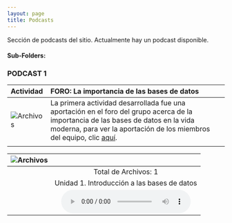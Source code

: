 ```yaml
---
layout: page
title: Podcasts
---
```

Sección de podcasts del sitio. Actualmente hay un podcast disponible.
#### Sub-Folders: 
### PODCAST 1
| Actividad | FORO: La importancia de las bases de datos | 
| :------ |:--- |
| ![Archivos](https://basededatostec.github.io/img/01archivos.png "Podcasts") | La primera actividad desarrollada fue una aportación en el foro del grupo acerca de la importancia de las bases de datos en la vida moderna, para ver la aportación de los miembros del equipo, clic [aquí](https://basededatostec.github.io/2017-02-10-foro/).|
| | |


|  ![Archivos](https://basededatostec.github.io/img/01archivos.png "Podcasts") |  | 
| :------- | :------: | 
|   | Total de Archivos: 1 | 
|   | Unidad 1. Introducción a las bases de datos      | 
|   | <audio src="https://basededatostec.github.io/img/podcast.mp3" controls="controls" type="audio/mpeg" preload="preload"></audio> | 

